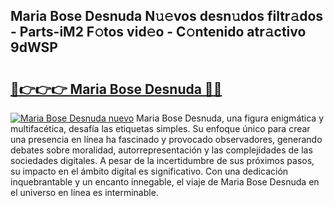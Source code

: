 ## Maria Bose Desnuda N𝚞𝚎vos desn𝚞dos filtr𝚊dos - Parts-iM2 F𝚘tos vid𝚎o - C𝚘ntenido atr𝚊ctivo 9dWSP

# <h2><a href="http://mb35dj6.tromn.icu/?c=Maria+Bose+Desnuda">🔗👉👉👉 Maria Bose Desnuda 🔗🔗</a></h2>

[![Maria Bose Desnuda nuevo](https://i.imgur.com/pEAQMta.gif)](http://mb35dj6.tromn.icu/?c=Maria+Bose+Desnuda)
Maria Bose Desnuda, una figura enigmática y multifacética, desafía las etiquetas simples. Su enfoque único para crear una presencia en línea ha fascinado y provocado observadores, generando debates sobre moralidad, autorrepresentación y las complejidades de las sociedades digitales. A pesar de la incertidumbre de sus próximos pasos, su impacto en el ámbito digital es significativo. Con una dedicación inquebrantable y un encanto innegable, el viaje de Maria Bose Desnuda en el universo en línea es interminable.
